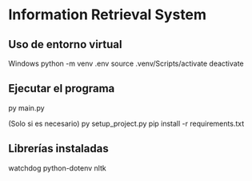 # Information Retrieval System


## Uso de entorno virtual

Windows
python -m venv .env
source .venv/Scripts/activate
deactivate

## Ejecutar el programa

py main.py 

(Solo si es necesario)
py setup_project.py 
pip install -r requirements.txt


## Librerías instaladas
watchdog
python-dotenv
nltk
